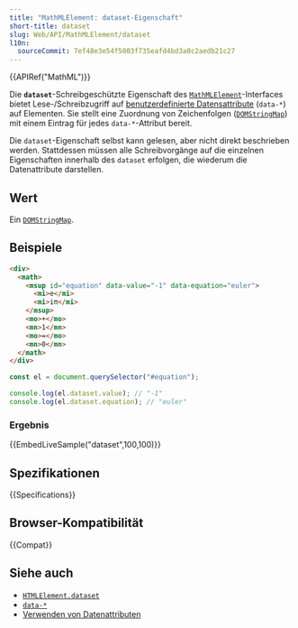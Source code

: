 ```yaml
---
title: "MathMLElement: dataset-Eigenschaft"
short-title: dataset
slug: Web/API/MathMLElement/dataset
l10n:
  sourceCommit: 7ef48e3e54f5003f735eafd4bd3a0c2aedb21c27
---
```


{{APIRef("MathML")}}

Die **`dataset`**-Schreibgeschützte Eigenschaft des [`MathMLElement`](/de/docs/Web/API/MathMLElement)-Interfaces bietet Lese-/Schreibzugriff auf [benutzerdefinierte Datensattribute](/de/docs/Web/MathML/Reference/Global_attributes/data-*) (`data-*`) auf Elementen. Sie stellt eine Zuordnung von Zeichenfolgen ([`DOMStringMap`](/de/docs/Web/API/DOMStringMap)) mit einem Eintrag für jedes `data-*`-Attribut bereit.

Die `dataset`-Eigenschaft selbst kann gelesen, aber nicht direkt beschrieben werden. Stattdessen müssen alle Schreibvorgänge auf die einzelnen Eigenschaften innerhalb des `dataset` erfolgen, die wiederum die Datenattribute darstellen.

## Wert

Ein [`DOMStringMap`](/de/docs/Web/API/DOMStringMap).

## Beispiele

```html
<div>
  <math>
    <msup id="equation" data-value="-1" data-equation="euler">
      <mi>e</mi>
      <mi>iπ</mi>
    </msup>
    <mo>+</mo>
    <mn>1</mn>
    <mo>=</mo>
    <mn>0</mn>
  </math>
</div>
```

```js
const el = document.querySelector("#equation");

console.log(el.dataset.value); // "-1"
console.log(el.dataset.equation); // "euler"
```

### Ergebnis

{{EmbedLiveSample("dataset",100,100)}}

## Spezifikationen

{{Specifications}}

## Browser-Kompatibilität

{{Compat}}

## Siehe auch

- [`HTMLElement.dataset`](/de/docs/Web/API/HTMLElement/dataset)
- [`data-*`](/de/docs/Web/MathML/Reference/Global_attributes/data-*)
- [Verwenden von Datenattributen](/de/docs/Learn_web_development/Howto/Solve_HTML_problems/Use_data_attributes)
